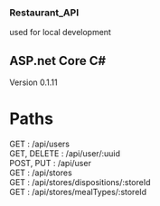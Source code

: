 ### Restaurant_API  
used for local development

## ASP.net Core C#  
Version 0.1.11

# Paths  
GET					: /api/users  
GET, DELETE			: /api/user/:uuid  
POST, PUT			: /api/user  
GET					: /api/stores  
GET					: /api/stores/dispositions/:storeId  
GET					: /api/stores/mealTypes/:storeId  